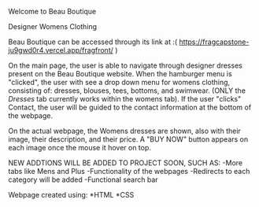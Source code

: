 Welcome to Beau Boutique

Designer Womens Clothing

Beau Boutique can be accessed through its link at :( https://fragcapstone-ju9gwd0r4.vercel.app/fragfront/ )

On the main page, the user is able to navigate through designer dresses present on the Beau Boutique website.  When the hamburger menu is "clicked", the user with see a drop down menu for womens clothing, consisting of:  dresses, blouses, tees, bottoms, and swimwear. (ONLY the *Dresses* tab currently works within the womens tab). If the user "clicks" Contact, the user will be guided to the contact information at the bottom of the webpage. 

On the actual webpage, the Womens dresses are shown, also with their image, their description, and their price. A "BUY NOW" button appears on each image once the mouse it hover on top.

NEW ADDTIONS WILL BE ADDED TO PROJECT SOON, SUCH AS:
-More tabs like Mens and Plus
-Functionality of the webpages 
-Redirects to each category will be added
-Functional search bar

Webpage created using: *HTML *CSS
